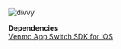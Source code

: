 ![divvy](http://f.cl.ly/items/3Q3i262y230F0X0I0i25/divvy_gh-banner.png)  

**Dependencies**  
[Venmo App Switch SDK for iOS](https://github.com/venmo/app-switch-ios-framework)